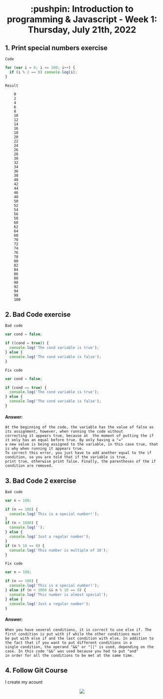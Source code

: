 <h1 align="center">:pushpin: Introduction to programming & Javascript - Week 1: Thursday, July 21th, 2022</h1>

<h2>1. Print special numbers exercise</h2>

`Code`
```javascript
for (var i = 0; i <= 100; i++) {
  if (i % 2 == 0) console.log(i);
}
```
`Result`

        0
        2
        4
        6
        8
        10
        12
        14
        16
        18
        20
        22
        24
        26
        28
        30
        32
        34
        36
        38
        40
        42
        44
        46
        48
        50  
        52
        54
        56
        58
        60
        62
        64
        68
        70
        72
        74
        76
        78
        80
        82
        84
        86
        88
        90
        92
        94
        98
        100
        
<h2>2. Bad Code exercise</h2>

`Bad code`
```javascript
var cond = false;

if ((cond = true)) {
  console.log('The cond variable is true');
} else {
  console.log('The cond variable is false');
}
```

`Fix code`
```javascript
var cond = false;

if (cond == true) {
  console.log('The cond variable is true');
} else {
  console.log('The cond variable is false');
}
```  

<h4>Answer: </h4>

    At the beginning of the code, the variable has the value of false as its assignment, however, when running the code without 
    correcting it appears true, because at  the moment of putting the if it only has an equal before true. By only having a "=" 
    a new value is being assigned to the variable, in this case true, that is why when running it appears true.
    To correct this error, you just have to add another equal to the if condition, so you are told that if the variable is true, 
    print true, otherwise print false. Finally, the parentheses of the if condition are removed.

<h2>3. Bad Code 2 exercise</h2>

`Bad code`
```javascript
var n = 100;

if (n == 100) {
  console.log('This is a special number!');
}
if (n < 1000) {
  console.log('');
} else {
  console.log('Just a regular number');
}
if (n % 10 == 0) {
  console.log('This number is multiple of 10');
}
```

`Fix code`
```javascript
var n = 100;

if (n == 100) {
  console.log('This is a special number!');
} else if (n < 1000 && n % 10 == 0) {
  console.log('This number is almost special');
} else {
  console.log('Just a regular number');
}
```
<h4>Answer: </h4>

    When you have several conditions, it is correct to use else if. The first condition is put with if while the other conditions must 
    be put with else if and the last condition with else. In addition to the fact that if you want to put different conditions in a 
    single condition, the operand "&&" or "||" is used, depending on the case. In this code "&&" was used because you had to put "and" 
    in order for all the conditions to be met at the same time.

<h2>4. Follow Git Course</h2>

<p> I create my acount</p>

<div align="center"><img src="https://i.ibb.co/MPfd611/imagen-2022-08-01-121607965.png"></div>
